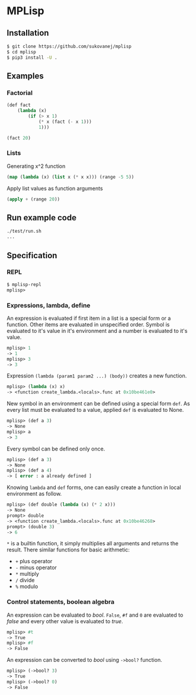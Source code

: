 # MPLisp

## Installation

```bash
$ git clone https://github.com/sukovanej/mplisp
$ cd mplisp
$ pip3 install -U .
```

## Examples

### Factorial

```lisp
(def fact
    (lambda (x)
        (if (> x 1)
            (* x (fact (- x 1)))
            1)))

(fact 20)
```

### Lists

Generating x^2 function

```lisp
(map (lambda (x) (list x (* x x))) (range -5 5))
```

Apply list values as function arguments

```lisp
(apply + (range 20))
```

## Run example code

```bash
./test/run.sh
...
```

## Specification

### REPL

```lisp
$ mplisp-repl
mplisp>
```

### Expressions, lambda, define

An expression is evaluated if first item in a list is a special form or a function. Other items are evaluated 
in unspecified order. Symbol is evaluated to it's value in it's environment and a number is evaluated to it's
value.

```lisp
mplisp> 1
-> 1
mplisp> 3
-> 3
```

Expression ```(lambda (param1 param2 ...) (body))``` creates a new function. 

```lisp
mplisp> (lambda (x) x)
-> <function create_lambda.<locals>.func at 0x10be461e0>
```

New symbol in an environment can be defined using a special form ```def```. As every list must be evaluated to
a value, applied ```def``` is evaluated to None.

```lisp
mplisp> (def a 3)
-> None
mplisp> a
-> 3
```

Every symbol can be defined only once.


```lisp
mplisp> (def a 3)
-> None
mplisp> (def a 4)
-> [ error : a already defined ]
```

Knowing ```lambda``` and ```def``` forms, one can easily create a function in local environment as follow.


```lisp
mplisp> (def double (lambda (x) (* 2 x)))
-> None
prompt> double
-> <function create_lambda.<locals>.func at 0x10be46268>
prompt> (double 3)
-> 6
```

```*``` is a builtin function, it simply multiplies all arguments and returns the result. There similar
functions for basic arithmetic:

- ```+``` plus operator
- ```-``` minus operator
- ```*``` multiply
- ```/``` divide
- ```%``` modulo

### Control statements, boolean algebra

An expression can be evaluated to *bool*. `False`, `#f` and `0` are
evaluated to *false* and every other value is evaluated to *true*.

```lisp
mplisp> #t
-> True
mplisp> #f
-> False
```

An expression can be converted to *bool* using ```->bool?``` function.

```lisp
mplisp> (->bool? 3)
-> True
mplisp> (->bool? 0)
-> False
```


